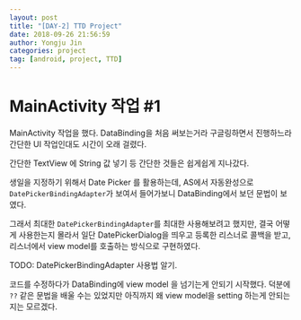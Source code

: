 ```yaml
---
layout: post
title: "[DAY-2] TTD Project"
date: 2018-09-26 21:56:59
author: Yongju Jin
categories: project
tag: [android, project, TTD]
---
```

# MainActivity 작업 \#1
MainActivity 작업을 했다. DataBinding을 처음 써보는거라 구글링하면서 진행하느라 간단한 UI 작업인대도 시간이 오래 걸렸다.

간단한 TextView 에 String 값 넣기 등 간단한 것들은 쉽게쉽게 지나갔다.

생일을 지정하기 위해서 Date Picker 를 활용하는데, 
AS에서 자동완성으로 `DatePickerBindingAdapter`가 보여서 들어가보니 
DataBinding에서 보던 문법이 보였다. 

그래서 최대한 `DatePickerBindingAdapter`를 최대한 사용해보려고 했지만, 결국 어떻게 사용한는지 
몰라서 일단 DatePickerDialog을 띄우고 등록한 리스너로 콜백을 받고, 리스너에서 view model를 호출하는 방식으로 구현하였다. 

TODO: DatePickerBindingAdapter 사용법 알기.

코드를 수정하다가 DataBinding에 view model 을 넘기는게 안되기 시작했다.
덕분에 `??` 같은 문법을 배울 수는 있었지만 아직까지 왜 view model을 setting 하는게 안되는지는 모르겠다.